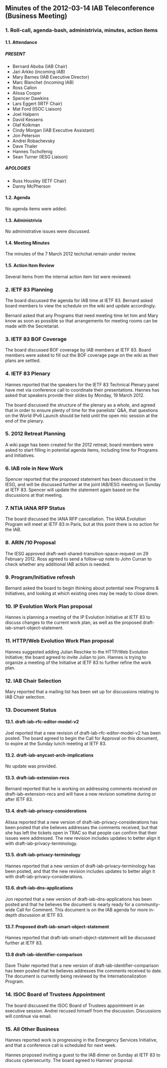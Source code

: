 
Minutes of the 2012-03-14 IAB Teleconference (Business Meeting)
---------------------------------------------------------------


### 1. Roll-call, agenda-bash, administrivia, minutes, action items


#### 1.1. Attendance


##### PRESENT


* Bernard Aboba (IAB Chair)
* Jari Arkko (incoming IAB)
* Mary Barnes (IAB Executive Director)
* Marc Blanchet (incoming IAB)
* Ross Callon
* Alissa Cooper
* Spencer Dawkins
* Lars Eggert (IRTF Chair)
* Mat Ford (ISOC Liaison)
* Joel Halpern
* David Kessens
* Olaf Kolkman
* Cindy Morgan (IAB Executive Assistant)
* Jon Peterson
* Andrei Robachevsky
* Dave Thaler
* Hannes Tschofenig
* Sean Turner (IESG Liaison)


##### APOLOGIES


* Russ Housley (IETF Chair)
* Danny McPherson


#### 1.2. Agenda


No agenda items were added.


#### 1.3. Administrivia


No administrative issues were discussed.


#### 1.4. Meeting Minutes


The minutes of the 7 March 2012 techchat remain under review.


#### 1.5. Action Item Review


Several items from the internal action item list were reviewed.


### 2. IETF 83 Planning


The board discussed the agenda for IAB time at IETF 83. Bernard asked board members to view the schedule on the wiki and update accordingly.


Bernard asked that any Programs that need meeting time let him and Mary know as soon as possible so that arrangements for meeting rooms can be made with the Secretariat.


### 3. IETF 83 BOF Coverage


The board discussed BOF coverage by IAB members at IETF 83. Board members were asked to fill out the BOF coverage page on the wiki as their plans are settled.


### 4. IETF 83 Plenary


Hannes reported that the speakers for the IETF 83 Technical Plenary panel have met via conference call to coordinate their presentations. Hannes has asked that speakers provide their slides by Monday, 19 March 2012.


The board discussed the structure of the plenary as a whole, and agreed that in order to ensure plenty of time for the panelists’ Q&A, that questions on the World IPv6 Launch should be held until the open mic session at the end of the plenary.


### 5. 2012 Retreat Planning


A wiki page has been created for the 2012 retreat; board members were asked to start filling in potential agenda items, including time for Programs and Initiatives.


### 6. IAB role in New Work


Spencer reported that the proposed statement has been discussed in the IESG, and will be discussed further at the joint IAB/IESG meeting on Sunday at IETF 83. Spencer will update the statement again based on the discussions at that meeting.


### 7. NTIA IANA RFP Status


The board discussed the IANA RFP cancellation. The IANA Evolution Program will meet at IETF 83 in Paris, but at this point there is no action for the IAB.


### 8. ARIN /10 Proposal


The IESG approved draft-weil-shared-transition-space-request on 29 February 2012. Ross agreed to send a follow-up note to John Curran to check whether any additional IAB action is needed.


### 9. Program/Initiative refresh


Bernard asked the board to begin thinking about potential new Programs & Initiatives, and looking at which existing ones may be ready to close down.


### 10. IP Evolution Work Plan proposal


Hannes is planning a meeting of the IP Evolution Initiative at IETF 83 to discuss changes to the current work plan, as well as the proposed draft-iab-smart-object-statement.


### 11. HTTP/Web Evolution Work Plan proposal


Hannes suggested adding Julian Reschke to the HTTP/Web Evolution Initiative; the board agreed to invite Julian to join. Hannes is trying to organize a meeting of the Initiative at IETF 83 to further refine the work plan.


### 12. IAB Chair Selection


Mary reported that a mailing list has been set up for discussions relating to IAB Chair selection.


### 13. Document Status


#### 13.1. draft-iab-rfc-editor-model-v2


Joel reported that a new revision of draft-iab-rfc-editor-model-v2 has been posted. The board agreed to begin the Call for Approval on this document, to expire at the Sunday lunch meeting at IETF 83.


#### 13.2. draft-iab-anycast-arch-implications


No update was provided.


#### 13.3. draft-iab-extension-recs


Bernard reported that he is working on addressing comments received on draft-iab-extension-recs and will have a new revision sometime during or after IETF 83.


#### 13.4. draft-iab-privacy-considerations


Alissa reported that a new version of draft-iab-privacy-considerations has been posted that she believes addresses the comments received, but that she has left the tickets open in TRAC so that people can confirm that their issues were addressed. The new revision includes updates to better align it with draft-iab-privacy-terminology.


#### 13.5. draft-iab-privacy-terminology


Hannes reported that a new version of draft-iab-privacy-terminology has been posted, and that the new revision includes updates to better align it with draft-iab-privacy-considerations.


#### 13.6. draft-iab-dns-applications


Jon reported that a new version of draft-iab-dns-applications has been posted and that he believes the document is nearly ready for a community-wide Call for Comment. This document is on the IAB agenda for more in-depth discussion at IETF 83.


#### 13.7. Proposed draft-iab-smart-object-statement


Hannes reported that draft-iab-smart-object-statement will be discussed further at IETF 83.


#### 13.8 draft-iab-identifier-comparison


Dave Thaler reported that a new version of draft-iab-identifier-comparison has been posted that he believes addresses the comments received to date. The document is currently being reviewed by the Internationalization Program.


### 14. ISOC Board of Trustees Appointment


The board discussed the ISOC Board of Trustees appointment in an executive session. Andrei recused himself from the discussion. Discussions will continue via email.


### 15. All Other Business


Hannes reported work is progressing in the Emergency Services Initiative, and that a conference call is scheduled for next week.


Hannes proposed inviting a guest to the IAB dinner on Sunday at IETF 83 to discuss cybersecurity. The board agreed to Hannes’ proposal.


